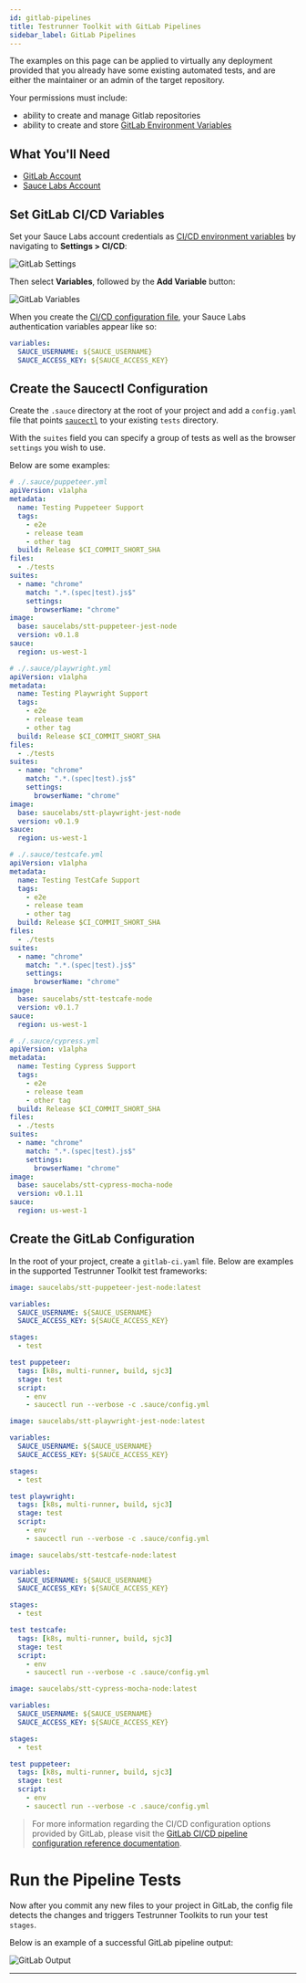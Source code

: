 ```yaml
---
id: gitlab-pipelines
title: Testrunner Toolkit with GitLab Pipelines
sidebar_label: GitLab Pipelines
---
```


The examples on this page can be applied to virtually any deployment provided that you already have some existing automated tests, and are either the maintainer or an admin of the target repository. 

Your permissions must include:

* ability to create and manage Gitlab repositories
* ability to create and store [GitLab Environment Variables](https://docs.gitlab.com/ee/ci/variables/README.html)

## What You'll Need

* [GitLab Account](https://gitlab.com/users/sign_in)
* [Sauce Labs Account](https://saucelabs.com/sign-up)

## Set GitLab CI/CD Variables

Set your Sauce Labs account credentials as [CI/CD environment variables](https://docs.gitlab.com/ee/security/cicd_environment_variables.html) by navigating to __Settings > CI/CD__:

   ![GitLab Settings](assets/gitlab-settings.png)

Then select __Variables__, followed by the __Add Variable__ button:

   ![GitLab Variables](assets/gitlab-variables.png)
   
When you create the [CI/CD configuration file](#create-the-gitlab-configuration), your Sauce Labs authentication variables appear like so:

```yaml
variables:
  SAUCE_USERNAME: ${SAUCE_USERNAME}
  SAUCE_ACCESS_KEY: ${SAUCE_ACCESS_KEY}
```

## Create the Saucectl Configuration

Create the `.sauce` directory at the root of your project and add a `config.yaml` file that points [`saucectl`](cli-reference.md) to your existing `tests` directory. 

With the `suites` field you can specify a group of tests as well as the browser `settings` you wish to use.

Below are some examples:

<!--DOCUSAURUS_CODE_TABS-->
<!--puppeteer-->

```yaml
# ./.sauce/puppeteer.yml
apiVersion: v1alpha
metadata:
  name: Testing Puppeteer Support
  tags:
    - e2e
    - release team
    - other tag
  build: Release $CI_COMMIT_SHORT_SHA
files:
  - ./tests
suites:
  - name: "chrome"
    match: ".*.(spec|test).js$"
    settings:
      browserName: "chrome"
image:
  base: saucelabs/stt-puppeteer-jest-node
  version: v0.1.8
sauce:
  region: us-west-1
```

<!--playwright-->

```yaml
# ./.sauce/playwright.yml
apiVersion: v1alpha
metadata:
  name: Testing Playwright Support
  tags:
    - e2e
    - release team
    - other tag
  build: Release $CI_COMMIT_SHORT_SHA
files:
  - ./tests
suites:
  - name: "chrome"
    match: ".*.(spec|test).js$"
    settings:
      browserName: "chrome"
image:
  base: saucelabs/stt-playwright-jest-node
  version: v0.1.9
sauce:
  region: us-west-1
```

<!--testcafe-->

```yaml
# ./.sauce/testcafe.yml
apiVersion: v1alpha
metadata:
  name: Testing TestCafe Support
  tags:
    - e2e
    - release team
    - other tag
  build: Release $CI_COMMIT_SHORT_SHA
files:
  - ./tests
suites:
  - name: "chrome"
    match: ".*.(spec|test).js$"
    settings:
      browserName: "chrome"
image:
  base: saucelabs/stt-testcafe-node
  version: v0.1.7
sauce:
  region: us-west-1
```

<!--cypress-->

```yaml
# ./.sauce/cypress.yml
apiVersion: v1alpha
metadata:
  name: Testing Cypress Support
  tags:
    - e2e
    - release team
    - other tag
  build: Release $CI_COMMIT_SHORT_SHA
files:
  - ./tests
suites:
  - name: "chrome"
    match: ".*.(spec|test).js$"
    settings:
      browserName: "chrome"
image:
  base: saucelabs/stt-cypress-mocha-node
  version: v0.1.11
sauce:
  region: us-west-1
```

<!--END_DOCUSAURUS_CODE_TABS-->

## Create the GitLab Configuration

In the root of your project, create a `gitlab-ci.yaml` file. Below are examples in the supported Testrunner Toolkit test frameworks:

<!--DOCUSAURUS_CODE_TABS-->
<!--puppeteer-->

```yaml
image: saucelabs/stt-puppeteer-jest-node:latest

variables:
  SAUCE_USERNAME: ${SAUCE_USERNAME}
  SAUCE_ACCESS_KEY: ${SAUCE_ACCESS_KEY}

stages:
  - test

test puppeteer:
  tags: [k8s, multi-runner, build, sjc3]
  stage: test
  script:
    - env
    - saucectl run --verbose -c .sauce/config.yml
```

<!--playwright-->

```yaml
image: saucelabs/stt-playwright-jest-node:latest

variables:
  SAUCE_USERNAME: ${SAUCE_USERNAME}
  SAUCE_ACCESS_KEY: ${SAUCE_ACCESS_KEY}

stages:
  - test

test playwright:
  tags: [k8s, multi-runner, build, sjc3]
  stage: test
  script:
    - env
    - saucectl run --verbose -c .sauce/config.yml
```

<!--testcafe-->

```yaml
image: saucelabs/stt-testcafe-node:latest

variables:
  SAUCE_USERNAME: ${SAUCE_USERNAME}
  SAUCE_ACCESS_KEY: ${SAUCE_ACCESS_KEY}

stages:
  - test

test testcafe:
  tags: [k8s, multi-runner, build, sjc3]
  stage: test
  script:
    - env
    - saucectl run --verbose -c .sauce/config.yml
```

<!--cypress-->

```yaml
image: saucelabs/stt-cypress-mocha-node:latest

variables:
  SAUCE_USERNAME: ${SAUCE_USERNAME}
  SAUCE_ACCESS_KEY: ${SAUCE_ACCESS_KEY}

stages:
  - test

test puppeteer:
  tags: [k8s, multi-runner, build, sjc3]
  stage: test
  script:
    - env
    - saucectl run --verbose -c .sauce/config.yml
```

<!--END_DOCUSAURUS_CODE_TABS-->

> For more information regarding the CI/CD configuration options provided by GitLab, please visit the [GitLab CI/CD pipeline configuration reference documentation](https://docs.gitlab.com/ee/ci/yaml/README.html).

# Run the Pipeline Tests

Now after you commit any new files to your project in GitLab, the config file detects the changes and triggers Testrunner Toolkits to run your test `stages`. 

Below is an example of a successful GitLab pipeline output:

 ![GitLab Output](assets/gitlab-output.png)
 
---